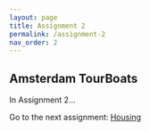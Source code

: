```yaml
---
layout: page
title: Assignment 2
permalink: /assignment-2
nav_order: 2
---
```


## Amsterdam TourBoats
In Assignment 2...

Go to the next assignment: [Housing]({{site.baseurl}}/assignment-3)
